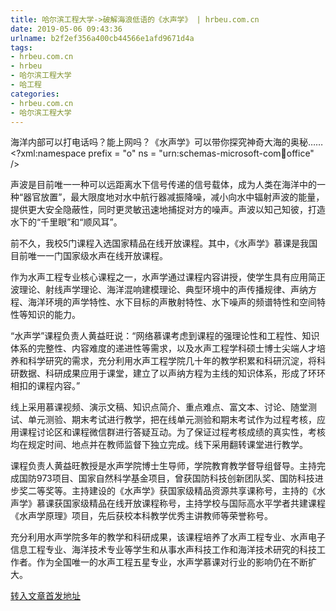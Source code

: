 ```yaml
---
title: 哈尔滨工程大学->破解海浪低语的《水声学》 | hrbeu.com.cn
date: 2019-05-06 09:43:36
urlname: b2f2ef356a400cb44566e1afd9671d4a
tags: 
- hrbeu.com.cn
- hrbeu
- 哈尔滨工程大学
- 哈工程
categories:
- hrbeu.com.cn
- 哈尔滨工程大学
---
```


海洋内部可以打电话吗？能上网吗？《水声学》可以带你探究神奇大海的奥秘……<?xml:namespace prefix = "o" ns = "urn:schemas-microsoft-com:office:office" />

声波是目前唯一一种可以远距离水下信号传递的信号载体，成为人类在海洋中的一种“器官放置”，最大限度地对水中航行器减振降噪，减小向水中辐射声波的能量，提供更大安全隐蔽性，同时更灵敏迅速地捕捉对方的噪声。声波以知己知彼，打造水下的“千里眼”和“顺风耳”。

前不久，我校5门课程入选国家精品在线开放课程。其中，《水声学》慕课是我国目前唯一一门国家级水声在线开放课程。

作为水声工程专业核心课程之一，水声学通过课程内容讲授，使学生具有应用简正波理论、射线声学理论、海洋混响建模理论、典型环境中的声传播规律、声纳方程、海洋环境的声学特性、水下目标的声散射特性、水下噪声的频谱特性和空间特性等知识的能力。

“水声学”课程负责人黄益旺说：“网络慕课考虑到课程的强理论性和工程性、知识体系的完整性、内容难度的递进性等需求，以及水声工程学科硕士博士尖端人才培养和科学研究的需求，充分利用水声工程学院几十年的教学积累和科研沉淀，将科研数据、科研成果应用于课堂，建立了以声纳方程为主线的知识体系，形成了环环相扣的课程内容。”

线上采用慕课视频、演示文稿、知识点简介、重点难点、富文本、讨论、随堂测试、单元测验、期末考试进行教学，把在线单元测验和期末考试作为过程考核，应用课程讨论区和课程微信群进行答疑互动。为了保证过程考核成绩的真实性，考核均在规定时间、地点并在教师监督下独立完成。线下采用翻转课堂进行教学。

课程负责人黄益旺教授是水声学院博士生导师，学院教育教学督导组督导。主持完成国防973项目、国家自然科学基金项目，曾获国防科技创新团队奖、国防科技进步奖二等奖等。主持建设的《水声学》获国家级精品资源共享课称号，主持的《水声学》慕课获国家级精品在线开放课程称号，主持学校与国际高水平学者共建课程《水声学原理》项目，先后获校本科教学优秀主讲教师等荣誉称号。

充分利用水声学院多年的教学和科研成果，该课程培养了水声工程专业、水声电子信息工程专业、海洋技术专业等学生和从事水声科技工作和海洋技术研究的科技工作者。作为全国唯一的水声工程五星专业，水声学慕课对行业的影响仍在不断扩大。

[转入文章首发地址](http://gongxue.cn/news/2019/201904/news_195067.html)
